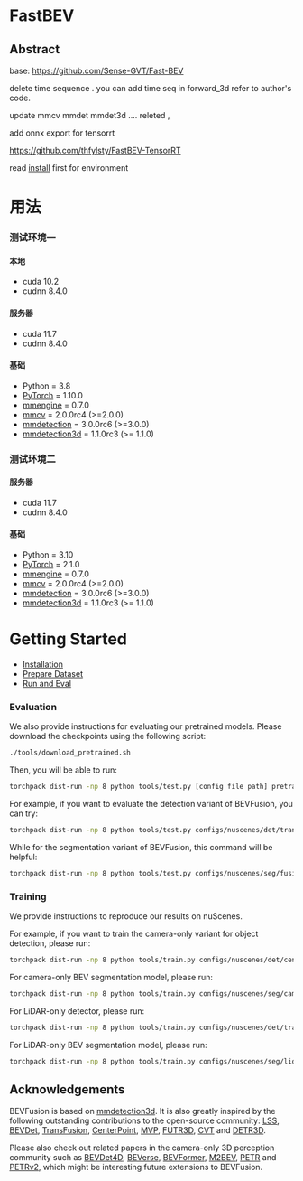 # FastBEV

## Abstract
base: https://github.com/Sense-GVT/Fast-BEV 

delete time sequence . you can add time seq in forward_3d refer to author's code.

update mmcv mmdet mmdet3d ....  releted ,

add onnx export for tensorrt

https://github.com/thfylsty/FastBEV-TensorRT


read [install](docs/install.md) first for environment

# 用法

### 测试环境一

#### 本地

- cuda 10.2
- cudnn 8.4.0

#### 服务器

- cuda 11.7
- cudnn 8.4.0

#### 基础

- Python = 3.8
- [PyTorch](https://github.com/pytorch/pytorch) = 1.10.0
- [mmengine](http://github.com/open-mmlab/mmsegmentation) = 0.7.0
- [mmcv](https://github.com/open-mmlab/mmcv) = 2.0.0rc4 (>=2.0.0)
- [mmdetection](http://github.com/open-mmlab/mmdetection) = 3.0.0rc6 (>=3.0.0)
- [mmdetection3d](http://github.com/open-mmlab/mmdetection3d) = 1.1.0rc3 (>= 1.1.0)

### 测试环境二

#### 服务器

- cuda 11.7
- cudnn 8.4.0

#### 基础

- Python = 3.10
- [PyTorch](https://github.com/pytorch/pytorch) = 2.1.0
- [mmengine](http://github.com/open-mmlab/mmsegmentation) = 0.7.0
- [mmcv](https://github.com/open-mmlab/mmcv) = 2.0.0rc4 (>=2.0.0)
- [mmdetection](http://github.com/open-mmlab/mmdetection) = 3.0.0rc6 (>=3.0.0)
- [mmdetection3d](http://github.com/open-mmlab/mmdetection3d) = 1.1.0rc3 (>= 1.1.0)



# Getting Started

* [Installation](docs/install.md)
* [Prepare Dataset](docs/prepare_dataset.md)
* [Run and Eval](docs/getting_started.md)

### Evaluation

We also provide instructions for evaluating our pretrained models. Please download the checkpoints using the following script:

```bash
./tools/download_pretrained.sh
```

Then, you will be able to run:

```bash
torchpack dist-run -np 8 python tools/test.py [config file path] pretrained/[checkpoint name].pth --eval [evaluation type]
```

For example, if you want to evaluate the detection variant of BEVFusion, you can try:

```bash
torchpack dist-run -np 8 python tools/test.py configs/nuscenes/det/transfusion/secfpn/camera+lidar/swint_v0p075/convfuser.yaml pretrained/bevfusion-det.pth --eval bbox
```

While for the segmentation variant of BEVFusion, this command will be helpful:

```bash
torchpack dist-run -np 8 python tools/test.py configs/nuscenes/seg/fusion-bev256d2-lss.yaml pretrained/bevfusion-seg.pth --eval map
```

### Training

We provide instructions to reproduce our results on nuScenes.

For example, if you want to train the camera-only variant for object detection, please run:

```bash
torchpack dist-run -np 8 python tools/train.py configs/nuscenes/det/centerhead/lssfpn/camera/256x704/swint/default.yaml --model.encoders.camera.backbone.init_cfg.checkpoint pretrained/swint-nuimages-pretrained.pth
```

For camera-only BEV segmentation model, please run:

```bash
torchpack dist-run -np 8 python tools/train.py configs/nuscenes/seg/camera-bev256d2.yaml --model.encoders.camera.backbone.init_cfg.checkpoint pretrained/swint-nuimages-pretrained.pth
```

For LiDAR-only detector, please run:

```bash
torchpack dist-run -np 8 python tools/train.py configs/nuscenes/det/transfusion/secfpn/lidar/voxelnet_0p075.yaml
```

For LiDAR-only BEV segmentation model, please run:

```bash
torchpack dist-run -np 8 python tools/train.py configs/nuscenes/seg/lidar-centerpoint-bev128.yaml
```

## Acknowledgements

BEVFusion is based on [mmdetection3d](https://github.com/open-mmlab/mmdetection3d). It is also greatly inspired by the following outstanding contributions to the open-source community: [LSS](https://github.com/nv-tlabs/lift-splat-shoot), [BEVDet](https://github.com/HuangJunjie2017/BEVDet), [TransFusion](https://github.com/XuyangBai/TransFusion), [CenterPoint](https://github.com/tianweiy/CenterPoint), [MVP](https://github.com/tianweiy/MVP), [FUTR3D](https://arxiv.org/abs/2203.10642), [CVT](https://github.com/bradyz/cross_view_transformers) and [DETR3D](https://github.com/WangYueFt/detr3d).

Please also check out related papers in the camera-only 3D perception community such as [BEVDet4D](https://arxiv.org/abs/2203.17054), [BEVerse](https://arxiv.org/abs/2205.09743), [BEVFormer](https://arxiv.org/abs/2203.17270), [M2BEV](https://arxiv.org/abs/2204.05088), [PETR](https://arxiv.org/abs/2203.05625) and [PETRv2](https://arxiv.org/abs/2206.01256), which might be interesting future extensions to BEVFusion.
